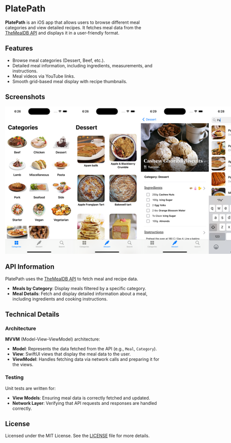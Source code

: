 # PlatePath

**PlatePath** is an iOS app that allows users to browse different meal categories and view detailed recipes. It fetches meal data from the [TheMealDB API](https://www.themealdb.com/) and displays it in a user-friendly format.

## Features

- Browse meal categories (Dessert, Beef, etc.).
- Detailed meal information, including ingredients, measurements, and instructions.
- Meal videos via YouTube links.
- Smooth grid-based meal display with recipe thumbnails.

## Screenshots

<div style="display: flex; justify-content: space-around;">
  <img src="Screenshots/screenshot1.png" alt="Home Screen" width="220"/>
  <img src="Screenshots/screenshot2.png" alt="Meals View" width="220"/>
  <img src="Screenshots/screenshot3.png" alt="Detail View" width="220"/>
  <img src="Screenshots/screenshot4.png" alt="Search" width="220"/>
</div>

## API Information

PlatePath uses the [TheMealDB API](https://www.themealdb.com/) to fetch meal and recipe data.

- **Meals by Category**: Display meals filtered by a specific category.
- **Meal Details**: Fetch and display detailed information about a meal, including ingredients and cooking instructions.

## Technical Details

### Architecture

**MVVM** (Model-View-ViewModel) architecture:
- **Model**: Represents the data fetched from the API (e.g., `Meal`, `Category`).
- **View**: SwiftUI views that display the meal data to the user.
- **ViewModel**: Handles fetching data via network calls and preparing it for the views.

### Testing

Unit tests are written for:
- **View Models**: Ensuring meal data is correctly fetched and updated.
- **Network Layer**: Verifying that API requests and responses are handled correctly.

## License

Licensed under the MIT License. See the [LICENSE](./LICENSE) file for more details.

